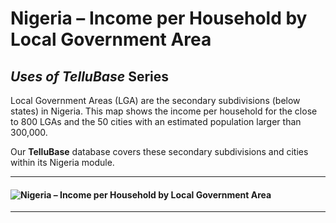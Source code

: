 # Nigeria – Income per Household by Local Government Area
## *Uses of TelluBase* Series

Local Government Areas (LGA) are the secondary subdivisions (below states) in Nigeria. This map shows the income per household for the close to 800 LGAs and the 50 cities with an estimated population larger than 300,000.

Our **TelluBase** database covers these secondary subdivisions and cities within its Nigeria module.

---
#### <img  src="assets/svg/tellusant-usa-city-def.svg" alt="Nigeria – Income per Household by Local Government Area">

---
